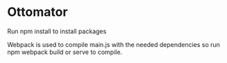 # Ottomator

Run npm install to install packages

Webpack is used to compile main.js with the needed dependencies so run npm webpack build or serve to compile.
